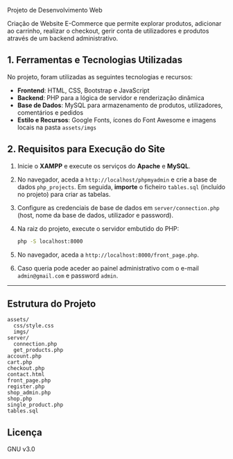 Projeto de Desenvolvimento Web

Criação de Website E-Commerce que permite explorar produtos, adicionar ao carrinho, realizar o checkout, gerir conta de utilizadores e produtos através de um backend administrativo.

## 1. Ferramentas e Tecnologias Utilizadas
No projeto, foram utilizadas as seguintes tecnologias e recursos:

- **Frontend**: HTML, CSS, Bootstrap e JavaScript
- **Backend**: PHP para a lógica de servidor e renderização dinâmica
- **Base de Dados**: MySQL para armazenamento de produtos, utilizadores, comentários e pedidos
- **Estilo e Recursos**: Google Fonts, ícones do Font Awesome e imagens locais na pasta `assets/imgs`

## 2. Requisitos para Execução do Site
1. Inicie o **XAMPP** e execute os serviços do **Apache** e **MySQL**.
2. No navegador, aceda a `http://localhost/phpmyadmin` e crie a base de dados `php_projects`. Em seguida, **importe** o ficheiro `tables.sql` (incluído no projeto) para criar as tabelas.
3. Configure as credenciais de base de dados em `server/connection.php` (host, nome da base de dados, utilizador e password).
4. Na raiz do projeto, execute o servidor embutido do PHP:
   ```bash
   php -S localhost:8000
   ```
5. No navegador, aceda a `http://localhost:8000/front_page.php`.
   
7. Caso queria pode aceder ao painel administrativo com o e-mail `admin@gmail.com` e password `admin`.

---

## Estrutura do Projeto
```
assets/
  css/style.css
  imgs/
server/
  connection.php
  get_products.php
account.php
cart.php
checkout.php
contact.html
front_page.php
register.php
shop_admin.php
shop.php
single_product.php
tables.sql
```

## Licença
GNU v3.0

